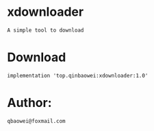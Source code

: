 # xdownloader
    A simple tool to download

# Download
    implementation 'top.qinbaowei:xdownloader:1.0'

# Author:
    qbaowei@foxmail.com

